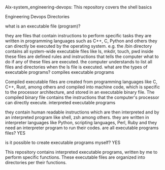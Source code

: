 Alx-system_engineering-devops:
This repository covers the shell basics

Engineering Devops Directories

what is an executable file (program)?

they are files that contain instructions to perform specific tasks
they are written in programming languages such as C++, C, Python and others
they can directly be executed by the operating system.
e.g. the /bin directory contains all system-wide executable files like ls, mkdir, touch, pwd
inside these files are defined rules and instructions that tells the computer what to do if any of these files are executed.
the computer understands to list all files and directories when the ls file is executed.
what are the types of executable programs? compiles executable programs

Compiled executable files are created from programming languages like C, C++, Rust, among others and compiled into machine code, which is specific to the processor architecture, and stored in an executable binary file. The compiled binary file contains the instructions that the computer's processor can directly execute.
interpreted executable programs

they contain human readable instructions which are then interpreted and by an interpreted program like shell, zsh among others. they are written in interpreter languages like Python, scripting languages, Perl, Ruby and they need an interpreter program to run their codes.
are all executable programs files? YES

is it possible to create executable programs myself? YES

This repository contains interpreted executable programs, written by me to perform specific functions.
These executable files are organized into directories per their functions.
